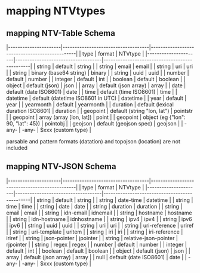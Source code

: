 # mapping NTVtypes

## mapping NTV-Table Schema

|----------------------|------------------------------------|-----------------------------------------------|
| type                 | format                             | NTVtype                                       |
|----------------------|------------------------------------|-----------------------------------------------|
| string               | default                            | string                                        |
| string               | email                              | email                                         |
| string               | uri                                | uri                                           |
| string               | binary (base64 string)             | binary                                        |
| string               | uuid                               | uuid                                          |
| number               | default                            | number                                        |
| integer              | default                            | int                                           |
| boolean              | default                            | boolean                                       |
| object               | default (json)                     | json                                          |
| array                | default (json array)               | array                                         |
| date                 | default (date ISO8601)             | date                                          |
| time                 | default (time ISO8601)             | time                                          |
| datetime             | default (datetime ISO8601 in UTC)  | datetime                                      |
| year                 | default                            | year                                          |
| yearmonth            | default                            | yearmonth                                     |
| duration             | default (lexical duration ISO8601) | duration                                      |
| geopoint             | default (string "lon, lat")        | pointstr                                      |
| geopoint             | array (array [lon, lat])           | point                                         |
| geopoint             | object (eg {"lon": 90, "lat": 45}) | pointobj                                      |
| geojson              | default (geojson spec)             | geojson                                       |
| -any-                | -any-                              | $xxx (custom type)                            |

parsable and pattern formats (datation) and topojson (location) are not included

## mapping NTV-JSON Schema

|----------------------|------------------------------------|-----------------------------------------------|
| type                 | format                             | NTVtype                                       |
|----------------------|------------------------------------|-----------------------------------------------|
| string               | default                            | string                                        |
| string               | date-time                          | datetime                                      |
| string               | time                               | time                                          |
| string               | date                               | date                                          |
| string               | duration                           | duration                                      |
| string               | email                              | email                                         |
| string               | idn-email                          | idnemail                                      |
| string               | hostname                           | hostname                                      |
| string               | idn-hostname                       | idnhostname                                   |
| string               | ipv4                               | ipv4                                          |
| string               | ipv6                               | ipv6                                          |
| string               | uuid                               | uuid                                          |
| string               | uri                                | uri                                           |
| string               | uri-reference                      | uriref                                        |
| string               | uri-template                       | uritem                                        |
| string               | iri                                | iri                                           |
| string               | iri-reference                      | iriref                                        |
| string               | json-pointer                       | jpointer                                      |
| string               | relative-json-pointer              | rjpointer                                     |
| string               | regex                              | regex                                         |
| number               | default                            | number                                        |
| integer              | default                            | int                                           |
| boolean              | default                            | boolean                                       |
| object               | default (json)                     | json                                          |
| array                | default (json array)               | array                                         |
| null                 | default (date ISO8601)             | date                                          |
| -any-                | -any-                              | $xxx (custom type)                            |

